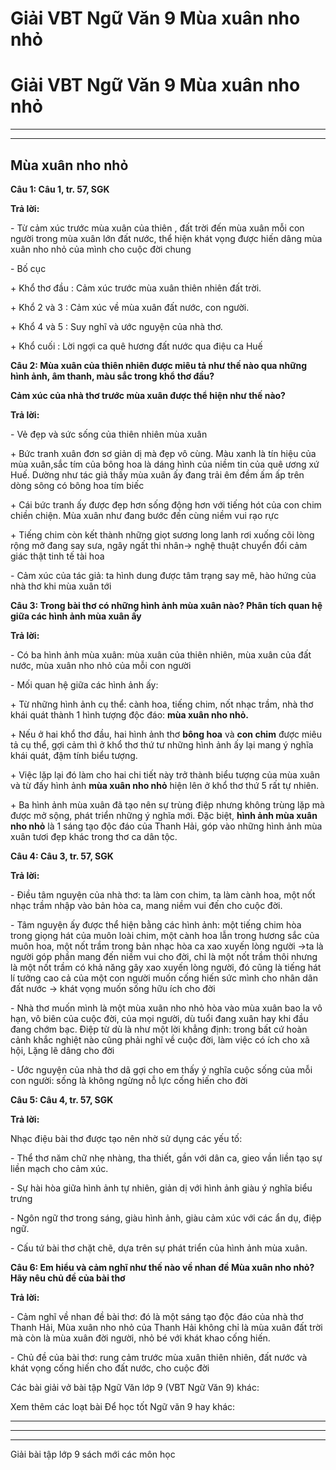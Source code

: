 # Giải VBT Ngữ Văn 9 Mùa xuân nho nhỏ

# Giải VBT Ngữ Văn 9 Mùa xuân nho nhỏ

* * *

* * *

## Mùa xuân nho nhỏ

**Câu 1: Câu 1, tr. 57, SGK**

**Trả lời:**

\- Từ cảm xúc trước mùa xuân của thiên , đất trời đến mùa xuân mỗi con người trong mùa xuân lớn đất nước, thể hiện khát vọng được hiến dâng mùa xuân nho nhỏ của mình cho cuộc đời chung

\- Bố cục

\+ Khổ thơ đầu : Cảm xúc trước mùa xuân thiên nhiên đất trời.

\+ Khổ 2 và 3 : Cảm xúc về mùa xuân đất nước, con người.

\+ Khổ 4 và 5 : Suy nghĩ và ước nguyện của nhà thơ.

\+ Khổ cuối : Lời ngợi ca quê hương đất nước qua điệu ca Huế

**Câu 2: Mùa xuân của thiên nhiên được miêu tả như thế nào qua những hình ảnh, âm thanh, màu sắc trong khổ thơ đầu?**

**Cảm xúc của nhà thơ trước mùa xuân được thể hiện như thế nào?**

**Trả lời:**

\- Vẻ đẹp và sức sống của thiên nhiên mùa xuân

\+ Bức tranh xuân đơn sơ giản dị mà đẹp vô cùng. Màu xanh là tín hiệu của mùa xuân,sắc tím của bông hoa là dáng hình của niềm tin của quê ương xứ Huế. Dường như tác giả thấy mùa xuân ấy đang trải êm đềm ấm ấp trên dòng sông có bông hoa tím biếc

\+ Cái bức tranh ấy được đẹp hơn sống động hơn với tiếng hót của con chim chiền chiện. Mùa xuân như đang bước đến cùng niềm vui rạo rực

\+ Tiếng chim còn kết thành những giọt sương long lanh rơi xuống cõi lòng rộng mở đang say sưa, ngây ngất thi nhân→ nghệ thuật chuyển đổi cảm giác thật tinh tế tài hoa

\- Cảm xúc của tác giả: ta hình dung được tâm trạng say mê, hào hứng của nhà thơ khi mùa xuân tới

**Câu 3: Trong bài thơ có những hình ảnh mùa xuân nào? Phân tích quan hệ giữa các hình ảnh mùa xuân ấy**

**Trả lời:**

\- Có ba hình ảnh mùa xuân: mùa xuân của thiên nhiên, mùa xuân của đất nước, mùa xuân nho nhỏ của mỗi con người

\- Mối quan hệ giữa các hình ảnh ấy: 

\+ Từ những hình ảnh cụ thể: cành hoa, tiếng chim, nốt nhạc trầm, nhà thơ khái quát thành 1 hình tượng độc đáo: **mùa xuân nho nhỏ.**

\+ Nếu ở hai khổ thơ đầu, hai hình ảnh thơ **bông hoa** và **con chim** được miêu tả cụ thể, gợi cảm thì ở khổ thơ thứ tư những hình ảnh ấy lại mang ý nghĩa khái quát, đậm tính biểu tượng.

\+ Việc lặp lại đó làm cho hai chi tiết này trở thành biểu tượng của mùa xuân và từ đấy hình ảnh **mùa xuân nho nhỏ** hiện lên ở khổ thơ thứ 5 rất tự nhiên. 

\+ Ba hình ảnh mùa xuân đã tạo nên sự trùng điệp nhưng không trùng lặp mà được mở sộng, phát triển những ý nghĩa mới. Đặc biệt, **hình ảnh mùa xuân nho nhỏ** là 1 sáng tạo độc đáo của Thanh Hải, góp vào những hình ảnh mùa xuân tươi đẹp khác trong thơ ca dân tộc.

**Câu 4: Câu 3, tr. 57, SGK**

**Trả lời:**

\- Điều tâm nguyện của nhà thơ: ta làm con chim, ta làm cành hoa, một nốt nhạc trầm nhập vào bản hòa ca, mang niềm vui đến cho cuộc đời.

\- Tâm nguyện ấy được thể hiện bằng các hình ảnh: một tiếng chim hòa trong giọng hát của muôn loài chim, một cành hoa lẫn trong hương sắc của muôn hoa, một nốt trầm trong bản nhạc hòa ca xao xuyến lòng người →ta là người góp phần mang đến niềm vui cho đời, chỉ là một nốt trầm thôi nhưng là một nốt trầm có khả năng gây xao xuyến lòng người, đó cũng là tiếng hát lí tưởng cao cả của một con người muốn cống hiến sức mình cho nhân dân đất nước → khát vọng muốn sống hữu ích cho đời

\- Nhà thơ muốn mình là một mùa xuân nho nhỏ hòa vào mùa xuân bao la vô hạn, vô biên của cuộc đời, của mọi người, dù tuổi đang xuân hay khi đầu đang chớm bạc. Điệp từ dù là như một lời khẳng định: trong bất cứ hoàn cảnh khắc nghiệt nào cũng phải nghĩ về cuộc đời, làm việc có ích cho xã hội, Lặng lẽ dâng cho đời

\- Ước nguyện của nhà thơ dã gợi cho em thấy ý nghĩa cuộc sống của mỗi con người: sống là không ngừng nỗ lực cống hiến cho đời

**Câu 5: Câu 4, tr. 57, SGK**

**Trả lời:**

Nhạc điệu bài thơ được tạo nên nhờ sử dụng các yếu tố:

\- Thể thơ năm chữ nhẹ nhàng, tha thiết, gần với dân ca, gieo vần liền tạo sự liền mạch cho cảm xúc.

\- Sự hài hòa giữa hình ảnh tự nhiên, giản dị với hình ảnh giàu ý nghĩa biểu trưng

\- Ngôn ngữ thơ trong sáng, giàu hình ảnh, giàu cảm xúc với các ẩn dụ, điệp ngữ.

\- Cấu tứ bài thơ chặt chẽ, dựa trên sự phát triển của hình ảnh mùa xuân.

**Câu 6: Em hiểu và cảm nghĩ như thế nào về nhan đề Mùa xuân nho nhỏ? Hãy nêu chủ đề của bài thơ**

**Trả lời:**

\- Cảm nghĩ về nhan đề bài thơ: đó là một sáng tạo độc đáo của nhà thơ Thanh Hải, Mùa xuân nho nhỏ của Thanh Hải không chỉ là mùa xuân đất trời mà còn là mùa xuân đời người, nhỏ bé với khát khao cống hiến.

\- Chủ đề của bài thơ: rung cảm trước mùa xuân thiên nhiên, đất nước và khát vọng cống hiến cho đất nước, cho cuộc đời

Các bài giải vở bài tập Ngữ Văn lớp 9 (VBT Ngữ Văn 9) khác:

Xem thêm các loạt bài Để học tốt Ngữ văn 9 hay khác:

* * *

* * *

* * *

Giải bài tập lớp 9 sách mới các môn học
